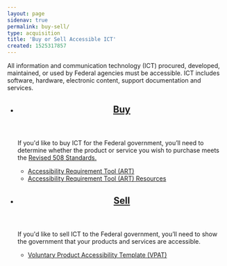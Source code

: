 ```yaml
---
layout: page
sidenav: true
permalink: buy-sell/
type: acquisition
title: 'Buy or Sell Accessible ICT'
created: 1525317857
---
```


All information and communication technology (ICT) procured, developed, maintained, or used by Federal agencies must be accessible. ICT includes software, hardware, electronic content, support documentation and services.
  
<section class="usa-section">
<ul class="usa-card-group">
  <li class="tablet:grid-col-6 usa-card">
    <div class="usa-card__container radius-md">
      <header class="usa-card__header">
        <h2 class="usa-card__heading font-family-sans"><a href="{{site.baseurl}}/buy/">Buy</a></h2>
      </header>
      <div class="usa-card__body">
        <p>If you'd like to buy ICT for the Federal government, you&rsquo;ll need to determine whether the product or service you wish to purchase meets the <a href="https://www.access-board.gov/guidelines-and-standards/communications-and-it/about-the-ict-refresh/final-rule/text-of-the-standards-and-guidelines">Revised 508 Standards.</a></p>
        <ul class="add-list-reset">
          <li><a href="{{site.baseurl}}/art/">Accessibility Requirement Tool (ART)</a></li>
          <li><a href="{{site.baseurl}}/buy/accessibility-requirements-tool">Accessibility Requirement Tool (ART) Resources</a></li>
        </ul>
      </div>
    </div>
  </li>
  <li class="tablet:grid-col-6 usa-card">
    <div class="usa-card__container radius-md">
      <header class="usa-card__header">
        <h2 class="usa-card__heading font-family-sans"><a href="{{site.baseurl}}/sell/">Sell</a></h2>
      </header>
      <div class="usa-card__body">
        <p>If you'd like to sell ICT to the Federal government, you’ll need to show the government that your products and services are accessible. </p>
        <ul class="add-list-reset">
          <li><a href="{{site.baseurl}}/sell/vpat">Voluntary Product Accessibility Template (VPAT)</a></li>
        </ul>
      </div>
    </div>
  </li>
</ul>
</section>